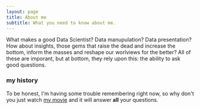 ```yaml
---
layout: page
title: About me
subtitle: What you need to know about me.
---
```


What makes a good Data Scientist?  Data manupulation? Data presentation?  How about insights, those gems that raise the dead and increase the bottom, inform the masses and reshape our worlviews for the better?  All of these are imporant, but at bottom, they rely upon this: the ability to ask good questions. 


### my history

To be honest, I'm having some trouble remembering right now, so why don't you just watch [my movie](http://en.wikipedia.org/wiki/The_Princess_Bride_%28film%29) and it will answer **all** your questions.
